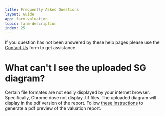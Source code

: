 ```yaml
---
title: Frequently Asked Questions
layout: Guide
app: farm-valuation
topic: farm-description
index: 25
---
```


If you question has not been answered by these help pages please use the [Contact Us](/contact) form to get assistance.

# What can't I see the uploaded SG diagram?

Certain file formates are not easily displayed by your internet browser. Specifically, Chrome dose not display .tif files. 
The uploaded diagram will display in the pdf version of the report. Follow [these instructions]() to generate a pdf preview of the valuation report.